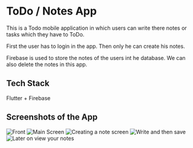 # ToDo / Notes App

This is a Todo mobile application in which users can write there notes or tasks which they have to ToDo.

First the user has to login in the app. Then only he can create his notes.

Firebase is used to store the notes of the users int he database. We can also delete the notes in this app.

## Tech Stack

Flutter + Firebase

## Screenshots of the App

![Front](screenshots\a.jpg)
![Main Screen](screenshots\e.jpg)
![Creating a note screen](screenshots\c.jpg)
![Write and then save](screenshots\d.jpg)
![Later on view your notes](screenshots\f.jpg)


